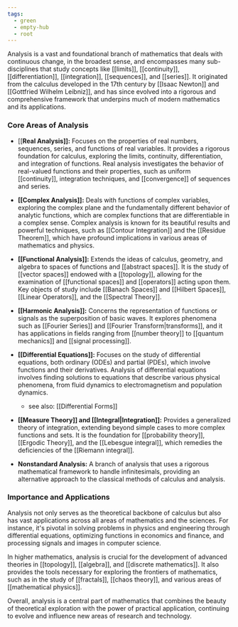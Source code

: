 ```yaml
---
tags:
  - green
  - empty-hub
  - root
---
```


Analysis is a vast and foundational branch of mathematics that deals with continuous change, in the broadest sense, and encompasses many sub-disciplines that study concepts like [[limits]], [[continuity]], [[differentiation]], [[integration]], [[sequences]], and [[series]]. It originated from the calculus developed in the 17th century by [[Isaac Newton]] and [[Gottfried Wilhelm Leibniz]], and has since evolved into a rigorous and comprehensive framework that underpins much of modern mathematics and its applications.

### Core Areas of Analysis

- [[**Real Analysis]]:** Focuses on the properties of real numbers, sequences, series, and functions of real variables. It provides a rigorous foundation for calculus, exploring the limits, continuity, differentiation, and integration of functions. Real analysis investigates the behavior of real-valued functions and their properties, such as uniform [[continuity]], integration techniques, and [[convergence]] of sequences and series.

- **[[Complex Analysis]]:** Deals with functions of complex variables, exploring the complex plane and the fundamentally different behavior of analytic functions, which are complex functions that are differentiable in a complex sense. Complex analysis is known for its beautiful results and powerful techniques, such as [[Contour Integration]] and the [[Residue Theorem]], which have profound implications in various areas of mathematics and physics.

- **[[Functional Analysis]]:** Extends the ideas of calculus, geometry, and algebra to spaces of functions and [[abstract spaces]]. It is the study of [[vector spaces]] endowed with a [[topology]], allowing for the examination of [[functional spaces]] and [[operators]] acting upon them. Key objects of study include [[Banach Spaces]] and [[Hilbert Spaces]], [[Linear Operators]], and the [[Spectral Theory]].

- **[[Harmonic Analysis]]:** Concerns the representation of functions or signals as the superposition of basic waves. It explores phenomena such as [[Fourier Series]] and [[Fourier Transform|transforms]], and it has applications in fields ranging from [[number theory]] to [[quantum mechanics]] and [[signal processing]].

- **[[Differential Equations]]:** Focuses on the study of differential equations, both ordinary (ODEs) and partial (PDEs), which involve functions and their derivatives. Analysis of differential equations involves finding solutions to equations that describe various physical phenomena, from fluid dynamics to electromagnetism and population dynamics.
	- see also: [[Differential Forms]]

- **[[Measure Theory]] and [[Integral|Integration]]:** Provides a generalized theory of integration, extending beyond simple cases to more complex functions and sets. It is the foundation for [[probability theory]], [[Ergodic Theory]], and the [[Lebesgue integral]], which remedies the deficiencies of the [[Riemann integral]].

- **Nonstandard Analysis:** A branch of analysis that uses a rigorous mathematical framework to handle infinitesimals, providing an alternative approach to the classical methods of calculus and analysis.

### Importance and Applications

Analysis not only serves as the theoretical backbone of calculus but also has vast applications across all areas of mathematics and the sciences. For instance, it's pivotal in solving problems in physics and engineering through differential equations, optimizing functions in economics and finance, and processing signals and images in computer science.

In higher mathematics, analysis is crucial for the development of advanced theories in [[topology]], [[algebra]], and [[discrete mathematics]]. It also provides the tools necessary for exploring the frontiers of mathematics, such as in the study of [[fractals]], [[chaos theory]], and various areas of [[mathematical physics]].

Overall, analysis is a central part of mathematics that combines the beauty of theoretical exploration with the power of practical application, continuing to evolve and influence new areas of research and technology.